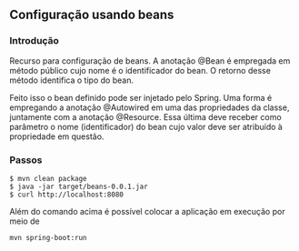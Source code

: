 ## Configuração usando beans

### Introdução
Recurso para configuração de beans.
A anotação \@Bean é empregada em
método público cujo nome é o identificador
do bean. O retorno desse método identifica
o tipo do bean. 

Feito isso o bean definido pode ser
injetado pelo Spring. Uma forma é
empregando a anotação \@Autowired em
uma das propriedades da classe, juntamente
com a anotação \@Resource. Essa última
deve receber como parâmetro o nome (identificador)
do bean cujo valor deve ser atribuído à propriedade em questão.

### Passos

```
$ mvn clean package
$ java -jar target/beans-0.0.1.jar
$ curl http://localhost:8080
```

Além do comando acima é possível colocar a aplicação
em execução por meio de

```
mvn spring-boot:run
```
